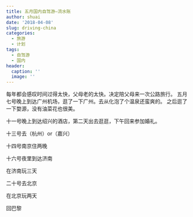 ```yaml
---
title: 五月国内自驾游—流水账
author: shuai
date: '2018-04-08'
slug: driving-china
categories:
  - 旅游
  - 计划
tags:
  - 自驾游
  - 国内
header:
  caption: ''
  image: ''
---
```


每年都会感叹时间过得太快，父母老的太快。决定陪父母来一次公路旅行。
五月七号晚上到达广州机场，逛了一下广州。去从化泡了个温泉还蛮爽的。
之后逛了一下婺源，没有油菜花也很美。

十一号晚上到达绍兴的酒店，第二天出去逛逛，下午回来参加婚礼。

十三号去（杭州）or（嘉兴）

十四号南京住两晚

十六号夜里到达济南

在济南玩三天

二十号去北京

在北京玩两天

回巴黎